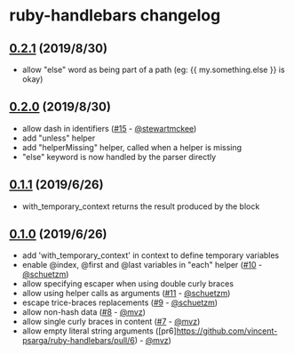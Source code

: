 ruby-handlebars changelog
=========================

[0.2.1] (2019/8/30)
------------

 - allow "else" word as being part of a path (eg: {{ my.something.else }} is okay)

[0.2.0] (2019/8/30)
-----------------

 - allow dash in identifiers ([#15](https://github.com/vincent-psarga/ruby-handlebars/pull/15) - [@stewartmckee])
 - add "unless" helper
 - add "helperMissing" helper, called when a helper is missing
 - "else" keyword is now handled by the parser directly

[0.1.1] (2019/6/26)
------------------

 - with_temporary_context returns the result produced by the block

[0.1.0] (2019/6/26)
-----------------

 - add 'with_temporary_context' in context to define temporary variables
 - enable @index, @first and @last variables in "each" helper ([#10](https://github.com/vincent-psarga/ruby-handlebars/pull/10) - [@schuetzm])
 - allow specifying escaper when using double curly braces
 - allow using helper calls as arguments ([#11](https://github.com/vincent-psarga/ruby-handlebars/pull/11) - [@schuetzm])
 - escape trice-braces replacements ([#9](https://github.com/vincent-psarga/ruby-handlebars/pull/9) - [@schuetzm])
 - allow non-hash data ([#8](https://github.com/vincent-psarga/ruby-handlebars/pull/8) - [@mvz])
 - allow single curly braces in content ([#7](https://github.com/vincent-psarga/ruby-handlebars/pull/7) - [@mvz])
 - allow empty literal string arguments ([pr6]https://github.com/vincent-psarga/ruby-handlebars/pull/6) - [@mvz])

<!-- Contributors lists -->
[@stewartmckee]:  https://github.com/stewartmckee
[@schuetzm]:      https://github.com/schuetzm
[@mvz]:           https://github.com/mvz

<!-- Releases diffs -->
[0.2.1]:      https://github.com/smartbear/ruby-handlebars/compare/v0.2.0...v0.2.1
[0.2.0]:      https://github.com/smartbear/ruby-handlebars/compare/v0.1.1...v0.2.0
[0.1.1]:      https://github.com/smartbear/ruby-handlebars/compare/v0.1.0...v0.1.1
[0.1.0]:      https://github.com/smartbear/ruby-handlebars/compare/v0.0.6...v0.1.0

